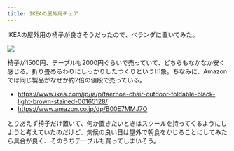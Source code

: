 ```yaml
---
title: IKEAの屋外用チェア
---
```


IKEAの屋外用の椅子が良さそうだったので、ベランダに置いてみた。

![](https://i.imgur.com/Wiqk9Cth.jpg)

椅子が1500円、テーブルも2000円ぐらいで売っていて、どちらもなかなか安く感じる。折り畳めるわりにしっかりしたつくりという印象。ちなみに、Amazonでは同じ製品がなぜか約2倍の値段で売っている。

- <https://www.ikea.com/jp/ja/p/taernoe-chair-outdoor-foldable-black-light-brown-stained-00165128/>
- https://www.amazon.co.jp/dp/B00E7MMJ7O

とりあえず椅子だけ置いて、何か置きたいときはスツールを持ってくるようにしようと考えていたのだけど、気候の良い日は屋外で朝食をかじることにしてみたら具合が良く、そのうちテーブルも買ってしまいそう。
